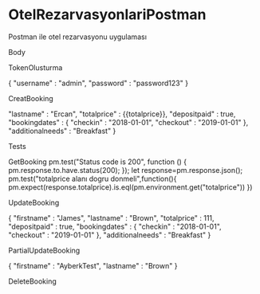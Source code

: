 # OtelRezarvasyonlariPostman
Postman ile otel rezarvasyonu uygulaması

Body 


TokenOlusturma 

{
    "username" : "admin",
    "password" : "password123"
}

CreatBooking

 "lastname" : "Ercan",
    "totalprice" : {{totalprice}},
    "depositpaid" : true,
    "bookingdates" : {
        "checkin" : "2018-01-01",
        "checkout" : "2019-01-01"
    },
    "additionalneeds" : "Breakfast"
}

Tests

GetBooking
pm.test("Status code is 200", function () {
    pm.response.to.have.status(200);
});
let response=pm.response.json();
pm.test("totalprice alanı dogru donmeli",function(){
    pm.expect(response.totalprice).is.eql(pm.environment.get("totalprice"))
}) 


UpdateBooking

{
    "firstname" : "James",
    "lastname" : "Brown",
    "totalprice" : 111,
    "depositpaid" : true,
    "bookingdates" : {
        "checkin" : "2018-01-01",
        "checkout" : "2019-01-01"
    },
    "additionalneeds" : "Breakfast"
}


PartialUpdateBooking 

{
    "firstname" : "AyberkTest",
    "lastname" : "Brown"
}

DeleteBooking




